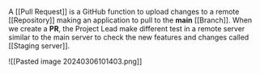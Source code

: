 A [[Pull Request]] is a GitHub function to upload changes to a remote [[Repository]] making an application to pull to the **main** [[Branch]]. When we create a **PR**, the Project Lead make different test in a remote server similar to the main server to check the new features and changes called [[Staging server]].

![[Pasted image 20240306101403.png]]
